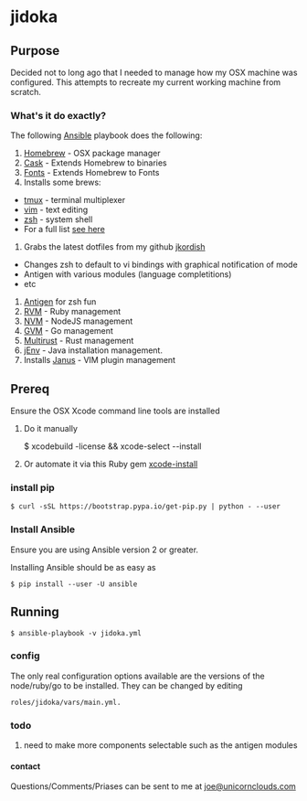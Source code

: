 jidoka
======

## Purpose ##

Decided not to long ago that I needed to manage how my OSX machine was configured. This attempts to recreate my current working machine from scratch.

### What's it do exactly? ###
The following [Ansible](https://github.com/ansible/ansible) playbook does the following:

1. [Homebrew](http://brew.sh/) - OSX package manager
  1. [Cask](http://caskroom.io/)  - Extends Homebrew to binaries
  1. [Fonts](https://github.com/caskroom/homebrew-fonts) - Extends Homebrew to Fonts
1. Installs some brews:
  * [tmux](http://tmux.sourceforge.net/) - terminal multiplexer
  * [vim](http://www.vim.org/) - text editing
  * [zsh](http://www.zsh.org/) - system shell
  * For a full list [see here](https://raw.githubusercontent.com/jkordish/jidoka/master/roles/jidoka/vars/main.yml)
1. Grabs the latest dotfiles from my github [jkordish](https://github.com/jkordish/dotfiles)
  * Changes zsh to default to vi bindings with graphical notification of mode
  * Antigen with various modules (language completitions)
  * etc
1. [Antigen](https://github.com/zsh-users/antigen) for zsh fun
1. [RVM](https://rvm.io/rvm) - Ruby management
1. [NVM](https://github.com/creationix/nvm) - NodeJS management
1. [GVM](https://github.com/moovweb/gvm) - Go management
1. [Multirust](https://github.com/brson/multirust) - Rust management
1. [jEnv](https://github.com/gcuisinier/jenv) - Java installation management.
1. Installs [Janus](https://github.com/carlhuda/janus) - VIM plugin management

## Prereq ##
Ensure the OSX Xcode command line tools are installed

1. Do it manually

    $ xcodebuild -license && xcode-select --install

1. Or automate it via this Ruby gem [xcode-install](https://github.com/neonichu/xcode-install)

### install pip ###

    $ curl -sSL https://bootstrap.pypa.io/get-pip.py | python - --user

### Install Ansible ###

Ensure you are using Ansible version 2 or greater.

Installing Ansible should be as easy as

    $ pip install --user -U ansible

## Running ##

    $ ansible-playbook -v jidoka.yml

### config ###

The only real configuration options available are the versions of the node/ruby/go to be installed. They can be changed by editing

    roles/jidoka/vars/main.yml.

### todo ###

1. need to make more components selectable such as the antigen modules

#### contact ####

Questions/Comments/Priases can be sent to me at <joe@unicornclouds.com>
